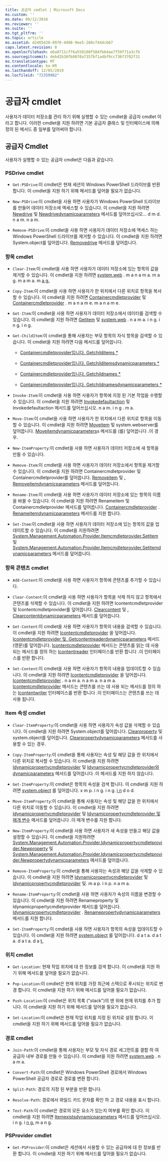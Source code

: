 ```yaml
---
title: 공급자 cmdlet | Microsoft Docs
ms.custom: ''
ms.date: 09/12/2016
ms.reviewer: ''
ms.suite: ''
ms.tgt_pltfrm: ''
ms.topic: article
ms.assetid: d2465420-0970-4408-9ee5-260cf444cb67
caps.latest.revision: 8
ms.openlocfilehash: e6a0711cff6a550100f584fb64ae7f59f71a3cfb
ms.sourcegitcommit: debd2b38fb8070a7357bf1a4bf9cc736f3702f31
ms.translationtype: MT
ms.contentlocale: ko-KR
ms.lasthandoff: 12/05/2019
ms.locfileid: "72359982"
---
```

# <a name="provider-cmdlets"></a>공급자 cmdlet

사용자가 데이터 저장소를 관리 하기 위해 실행할 수 있는 cmdlet을 공급자 cmdlet 이라고 합니다. 이러한 cmdlet을 지원 하려면 기본 공급자 클래스 및 인터페이스에 의해 정의 된 메서드 중 일부를 덮어써야 합니다.

## <a name="provider-cmdlets"></a>공급자 Cmdlet

사용자가 실행할 수 있는 공급자 cmdlet은 다음과 같습니다.

### <a name="psdrive-cmdlets"></a>PSDrive cmdlet

- `Get-PSDrive`:이 cmdlet은 현재 세션의 Windows PowerShell 드라이브를 반환 합니다. 이 cmdlet을 지원 하기 위해 메서드를 덮어쓸 필요가 없습니다.

- `New-PSDrive`:이 cmdlet을 사용 하면 사용자가 Windows PowerShell 드라이브를 만들어 데이터 저장소에 액세스할 수 있습니다. 이 cmdlet을 지원 하려면 [Newdrive](/dotnet/api/System.Management.Automation.Provider.DriveCmdletProvider.NewDrive) 및 [Newdrivedynamicparameters](/dotnet/api/System.Management.Automation.Provider.DriveCmdletProvider.NewDriveDynamicParameters) 메서드를 덮어쓰십시오... d m d. n a m. n a m.

- `Remove-PSDrive`:이 cmdlet을 사용 하면 사용자가 데이터 저장소에 액세스 하는 Windows PowerShell 드라이브를 제거할 수 있습니다. 이 cmdlet을 지원 하려면 System.object를 덮어씁니다. [Removedrive](/dotnet/api/System.Management.Automation.Provider.DriveCmdletProvider.RemoveDrive) 메서드를 덮어씁니다.

### <a name="item-cmdlets"></a>항목 cmdlet

- `Clear-Item`:이 cmdlet을 사용 하면 사용자가 데이터 저장소에 있는 항목의 값을 제거할 수 있습니다. 이 cmdlet을 지원 하려면 [system.web](/dotnet/api/System.Management.Automation.Provider.ItemCmdletProvider.ClearItem) . m a n a m a. m a g. m a m a. m [a g.](/dotnet/api/System.Management.Automation.Provider.ItemCmdletProvider.ClearItemDynamicParameters)

- `Copy-Item`:이 cmdlet을 사용 하면 사용자가 한 위치에서 다른 위치로 항목을 복사할 수 있습니다. 이 cmdlet을 지원 하려면 [Containercmdletprovider](/dotnet/api/System.Management.Automation.Provider.ContainerCmdletProvider.CopyItem) 및 [Containercmdletprovider](/dotnet/api/System.Management.Automation.Provider.ContainerCmdletProvider.CopyItemDynamicParameters) . m a n a m e. m a n a m e.

- `Get-Item`:이 cmdlet을 사용 하면 사용자가 데이터 저장소에서 데이터를 검색할 수 있습니다. 이 cmdlet을 지원 하려면 [Getitem](/dotnet/api/System.Management.Automation.Provider.ItemCmdletProvider.GetItem) 및 [system.web](/dotnet/api/System.Management.Automation.Provider.ItemCmdletProvider.GetItemDynamicParameters) . n a m a. i n g. i n g. i n g.

- `Get-ChildItem`:이 cmdlet을 통해 사용자는 부모 항목의 자식 항목을 검색할 수 있습니다. 이 cmdlet을 지원 하려면 다음 메서드를 덮어씁니다.

  - [Containercmdletprovider입니다. Getchilditems *](/dotnet/api/System.Management.Automation.Provider.ContainerCmdletProvider.GetChildItems)

  - [Containercmdletprovider입니다. Getchilditemsdynamicparameters *](/dotnet/api/System.Management.Automation.Provider.ContainerCmdletProvider.GetChildItemsDynamicParameters)

  - [Containercmdletprovider입니다. Getchildnames *](/dotnet/api/System.Management.Automation.Provider.ContainerCmdletProvider.GetChildNames)

  - [Containercmdletprovider입니다. Getchildnamesdynamicparameters *](/dotnet/api/System.Management.Automation.Provider.ContainerCmdletProvider.GetChildNamesDynamicParameters)

- `Invoke-Item`:이 cmdlet을 사용 하면 사용자가 항목에 지정 된 기본 작업을 수행할 수 있습니다. 이 cmdlet을 지원 하려면 [Invokedefaultaction](/dotnet/api/System.Management.Automation.Provider.ItemCmdletProvider.InvokeDefaultAction) 및 Invokedefaultaction 메서드를 덮어쓰십시오. n a m. i n [g](/dotnet/api/System.Management.Automation.Provider.ItemCmdletProvider.InvokeDefaultAction) . m a.

- `Move-Item`:이 cmdlet을 사용 하면 사용자가 한 위치에서 다른 위치로 항목을 이동할 수 있습니다. 이 cmdlet을 지원 하려면 [Moveitem](/dotnet/api/System.Management.Automation.Provider.NavigationCmdletProvider.MoveItem) 및 system.webserver를 덮어씁니다. [Moveitemdynamicparameters](/dotnet/api/System.Management.Automation.Provider.NavigationCmdletProvider.MoveItemDynamicParameters)s 메서드를 (를) 덮어씁니다 .이 경우.

- `New-ItemProperty`:이 cmdlet을 사용 하면 사용자가 데이터 저장소에 새 항목을 만들 수 있습니다.

- `Remove-Item`:이 cmdlet을 사용 하면 사용자가 데이터 저장소에서 항목을 제거할 수 있습니다. 이 cmdlet을 지원 하려면 Containercmdletprovider 및 Containercmdletprovider를 덮어씁니다. [Removeitem](/dotnet/api/System.Management.Automation.Provider.ContainerCmdletProvider.RemoveItem) 및 [. Removeitemdynamicparameters](/dotnet/api/System.Management.Automation.Provider.ContainerCmdletProvider.RemoveItemDynamicParameters) 메서드를 덮어씁니다.

- `Rename-Item`:이 cmdlet을 사용 하면 사용자가 데이터 저장소에 있는 항목의 이름을 바꿀 수 있습니다. 이 cmdlet을 지원 하려면 Renameitem 및 Containercmdletprovider 메서드를 덮어씁니다. [Containercmdletprovider](/dotnet/api/System.Management.Automation.Provider.ContainerCmdletProvider.RenameItem) . [Renameitemdynamicparameters](/dotnet/api/System.Management.Automation.Provider.ContainerCmdletProvider.RenameItemDynamicParameters) 메서드를 지원 합니다.

- `Set-Item`:이 cmdlet을 사용 하면 사용자가 데이터 저장소에 있는 항목의 값을 업데이트할 수 있습니다. 이 cmdlet을 지원하려면 [System.Management.Automation.Provider.Itemcmdletprovider.Setitem](/dotnet/api/System.Management.Automation.Provider.ItemCmdletProvider.SetItem) 및 [System.Management.Automation.Provider.Itemcmdletprovider.Setitemdynamicparameters](/dotnet/api/System.Management.Automation.Provider.ItemCmdletProvider.SetItemDynamicParameters) 메서드를 덮어씁니다.

### <a name="item-content-cmdlets"></a>항목 콘텐츠 cmdlet

- `Add-Content`:이 cmdlet을 사용 하면 사용자가 항목에 콘텐츠를 추가할 수 있습니다.

- `Clear-Content`:이 cmdlet을 사용 하면 사용자가 항목을 삭제 하지 않고 항목에서 콘텐츠를 삭제할 수 있습니다. 이 cmdlet을 지원 하려면 Icontentcmdletprovider 및 Icontentcmdletprovider를 덮어씁니다. [Clearcontent](/dotnet/api/System.Management.Automation.Provider.IContentCmdletProvider.ClearContent) 및 [. Clearcontentdynamicparameters](/dotnet/api/System.Management.Automation.Provider.IContentCmdletProvider.ClearContentDynamicParameters) 메서드를 덮어씁니다.

- `Get-Content`:이 cmdlet을 사용 하면 사용자가 항목의 내용을 검색할 수 있습니다. 이 cmdlet을 지원 하려면 [Icontentcmdletprovider](/dotnet/api/System.Management.Automation.Provider.IContentCmdletProvider.GetContentReader) 을 덮어씁니다. [Icontentcmdletprovider 및. Getcontentreaderdynamicparameters](/dotnet/api/System.Management.Automation.Provider.IContentCmdletProvider.GetContentReaderDynamicParameters) 메서드 (영문)를 덮어씁니다. [Icontentcmdletprovider](/dotnet/api/System.Management.Automation.Provider.IContentCmdletProvider.GetContentReader) 메서드는 콘텐츠를 읽는 데 사용 되는 메서드를 정의 하는 [Icontentreader](/dotnet/api/System.Management.Automation.Provider.IContentReader) 인터페이스를 반환 합니다 .이 인터페이스를 반환 합니다.

- `Set-Content`:이 cmdlet을 사용 하면 사용자가 항목의 내용을 업데이트할 수 있습니다. 이 cmdlet을 지원 하려면 [Icontentcmdletprovider](/dotnet/api/System.Management.Automation.Provider.IContentCmdletProvider.GetContentWriter) 을 덮어씁니다. [Icontentcmdletprovider](/dotnet/api/System.Management.Automation.Provider.IContentCmdletProvider.GetContentWriterDynamicParameters) . n a m a. n a m a. n a m a. [Icontentcmdletprovider](/dotnet/api/System.Management.Automation.Provider.IContentCmdletProvider.GetContentWriter) 메서드는 콘텐츠를 쓰는 데 사용 되는 메서드를 정의 하는 [Icontentwriter](/dotnet/api/System.Management.Automation.Provider.IContentWriter) 인터페이스를 반환 합니다 .이 인터페이스는 콘텐츠를 쓰는 데 사용 됩니다.

### <a name="item-property-cmdlets"></a>Item 속성 cmdlet

- `Clear-ItemProperty`:이 cmdlet을 사용 하면 사용자가 속성 값을 삭제할 수 있습니다. 이 cmdlet을 지원 하려면 System.object를 덮어씁니다. [Clearproperty](/dotnet/api/System.Management.Automation.Provider.IPropertyCmdletProvider.ClearProperty) 및 system.object를 덮어씁니다. [Clearpropertydynamicparameters](/dotnet/api/System.Management.Automation.Provider.IPropertyCmdletProvider.ClearPropertyDynamicParameters) 메서드를 사용할 수 있는 경우.

- `Copy-ItemProperty`:이 cmdlet을 통해 사용자는 속성 및 해당 값을 한 위치에서 다른 위치로 복사할 수 있습니다. 이 cmdlet을 지원 하려면 [Idynamicpropertycmdletprovider](/dotnet/api/System.Management.Automation.Provider.IDynamicPropertyCmdletProvider.CopyProperty) 및 [Idynamicpropertycmdletprovider와 dynamicparameters](/dotnet/api/System.Management.Automation.Provider.IDynamicPropertyCmdletProvider.CopyPropertyDynamicParameters) 메서드를 덮어씁니다 .이 메서드를 지원 하지 않습니다.

- `Get-ItemProperty`:이 cmdlet은 항목의 속성을 검색 합니다. 이 cmdlet을 지원 하려면 [system.object](/dotnet/api/System.Management.Automation.Provider.IPropertyCmdletProvider.GetProperty) 를 덮어씁니다. x m p. i n g. i n g. [i n](/dotnet/api/System.Management.Automation.Provider.IPropertyCmdletProvider.GetPropertyDynamicParameters) d o d.

- `Move-ItemProperty`:이 cmdlet을 통해 사용자는 속성 및 해당 값을 한 위치에서 다른 위치로 이동할 수 있습니다. 이 cmdlet을 지원 하려면 [Idynamicpropertycmdletprovider](/dotnet/api/System.Management.Automation.Provider.IDynamicPropertyCmdletProvider.MoveProperty) 및 [Idynamicpropertycmdletprovider 및 매개 변수](/dotnet/api/System.Management.Automation.Provider.IDynamicPropertyCmdletProvider.MovePropertyDynamicParameters) 메서드를 덮어씁니다 .이 매개 변수를 지원 합니다.

- `New-ItemProperty`:이 cmdlet을 사용 하면 사용자가 새 속성을 만들고 해당 값을 설정할 수 있습니다. 이 cmdlet을 지원하려면 [System.Management.Automation.Provider.Idynamicpropertycmdletprovider.Newproperty](/dotnet/api/System.Management.Automation.Provider.IDynamicPropertyCmdletProvider.NewProperty) 및 [System.Management.Automation.Provider.Idynamicpropertycmdletprovider.Newpropertydynamicparameters](/dotnet/api/System.Management.Automation.Provider.IDynamicPropertyCmdletProvider.NewPropertyDynamicParameters) 메서드를 덮어씁니다.

- `Remove-ItemProperty`:이 cmdlet을 통해 사용자는 속성과 해당 값을 삭제할 수 있습니다. 이 cmdlet을 지원 하려면 [Idynamicpropertycmdletprovider](/dotnet/api/System.Management.Automation.Provider.IDynamicPropertyCmdletProvider.RemoveProperty) 및 [Idynamicpropertycmdletprovider](/dotnet/api/System.Management.Automation.Provider.IDynamicPropertyCmdletProvider.RemovePropertyDynamicParameters) 및. m a p. i n p. n a m a.

- `Rename-ItemProperty`:이 cmdlet을 사용 하면 사용자가 속성의 이름을 변경할 수 있습니다. 이 cmdlet을 지원 하려면 Renameproperty 및 Idynamicpropertycmdletprovider 메서드를 덮어씁니다. [Idynamicpropertycmdletprovider](/dotnet/api/System.Management.Automation.Provider.IDynamicPropertyCmdletProvider.RenameProperty) . [Renamepropertydynamicparameters](/dotnet/api/System.Management.Automation.Provider.IDynamicPropertyCmdletProvider.RenamePropertyDynamicParameters) 메서드를 지원 합니다.

- `Set-ItemProperty`:이 cmdlet을 사용 하면 사용자가 항목의 속성을 업데이트할 수 있습니다. 이 cmdlet을 지원 하려면 [system.object](/dotnet/api/System.Management.Automation.Provider.IPropertyCmdletProvider.SetProperty) 를 덮어씁니다. d a t a. d a t a. d a t a. d a [t.](/dotnet/api/System.Management.Automation.Provider.IPropertyCmdletProvider.SetPropertyDynamicParameters)

### <a name="location-cmdlets"></a>위치 cmdlet

- `Get-Location`: 현재 작업 위치에 대 한 정보를 검색 합니다. 이 cmdlet을 지원 하기 위해 메서드를 덮어쓸 필요가 없습니다.

- `Pop-Location`:이 cmdlet은 현재 위치를 가장 최근에 스택으로 푸시되는 위치로 변경 합니다. 이 cmdlet을 지원 하기 위해 메서드를 덮어쓸 필요가 없습니다.

- `Push-Location`:이 cmdlet은 위치 목록 ("stack")의 맨 위에 현재 위치를 추가 합니다. 이 cmdlet을 지원 하기 위해 메서드를 덮어쓸 필요가 없습니다.

- `Set-Location`:이 cmdlet은 현재 작업 위치를 지정 된 위치로 설정 합니다. 이 cmdlet을 지원 하기 위해 메서드를 덮어쓸 필요가 없습니다.

### <a name="path-cmdlets"></a>경로 cmdlet

- `Join-Path`:이 cmdlet을 통해 사용자는 부모 및 자식 경로 세그먼트를 결합 하 여 공급자 내부 경로를 만들 수 있습니다. 이 cmdlet을 지원 하려면 [system.web](/dotnet/api/System.Management.Automation.Provider.NavigationCmdletProvider.MakePath) . n a m a.

- `Convert-Path`:이 cmdlet은 Windows PowerShell 경로에서 Windows PowerShell 공급자 경로로 경로를 변환 합니다.

- `Split-Path`: 경로의 지정 된 부분을 반환 합니다.

- `Resolve-Path`: 경로에서 와일드 카드 문자를 확인 하 고 경로 내용을 표시 합니다.

- `Test-Path`:이 cmdlet은 경로의 모든 요소가 있는지 여부를 확인 합니다. 이 cmdlet을 지원 하려면 [Itemexistsdynamicparameters](/dotnet/api/System.Management.Automation.Provider.ItemCmdletProvider.ItemExistsDynamicParameters) 메서드를 덮어쓰십시오. i n g. i [n g.](/dotnet/api/System.Management.Automation.Provider.ItemCmdletProvider.ItemExists) m a n g.

### <a name="psprovider-cmdlets"></a>PSProvider cmdlet

- `Get-PSProvider`:이 cmdlet은 세션에서 사용할 수 있는 공급자에 대 한 정보를 반환 합니다. 이 cmdlet을 지원 하기 위해 메서드를 덮어쓸 필요가 없습니다.